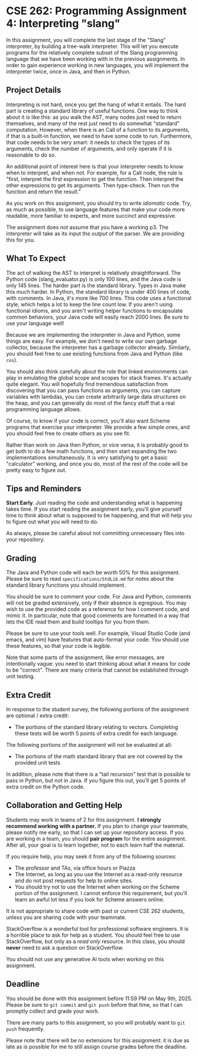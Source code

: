 # CSE 262: Programming Assignment 4: Interpreting "slang"

In this assignment, you will complete the last stage of the "Slang"
interpreter, by building a tree-walk interpreter.  This will let you execute
programs for the relatively complete subset of the Slang programming language
that we have been working with in the previous assignments.  In order to gain
experience working in new languages, you will implement the interpreter
twice, once in Java, and then in Python.

## Project Details

Interpreting is not hard, once you get the hang of what it entails.  The hard
part is creating a standard library of useful functions.  One way to think
about it is like this: as you walk the AST, many nodes just need to return
themselves, and many of the rest just need to do somewhat "standard"
computation.  However, when there is an Call of a function to its arguments,
if that is a built-in function, we need to have some code to run.
Furthermore, that code needs to be very smart: it needs to check the types of
its arguments, check the number of arguments, and only operate if it is
reasonable to do so.

An additional point of interest here is that your interpreter needs to know
when to interpret, and when not.  For example, for a Call node, the rule is
"first, interpret the first expression to get the function.  Then interpret
the other expressions to get its arguments.  Then type-check.  Then run the
function and return the result."

As you work on this assignment, you should try to write *idiomatic* code.
Try, as much as possible, to use language features that make your code more
readable, more familiar to experts, and more succinct and expressive.

The assignment does *not* assume that you have a working p3.  The interpreter
will take as its input the *output* of the parser.  We are providing this for
you.

## What To Expect

The act of walking the AST to interpret is relatively straightforward.  The
Python code (slang_evaluator.py) is only 100 lines, and the Java code is only
145 lines.  The harder part is the standard library.  Types in Java make this
*much* harder.  In Python, the standard library is under 400 lines of code,
with comments.  In Java, it's more like 700 lines.  This code uses a
functional style, which helps a lot to keep the line count low.  If you
aren't using functional idioms, and you aren't writing helper functions to
encapsulate common behaviors, your Java code will easily reach 2000 lines.
Be sure to use your language well!

Because we are implementing the interpreter in Java and Python, some things
are easy.  For example, we don't need to write our own garbage collector,
because the interpreter has a garbage collector already.  Similarly, you
should feel free to use existing functions from Java and Python (like `cos`).

You should also think carefully about the role that linked environments can
play in emulating the global scope and scopes for stack frames.  It's
actually quite elegant.  You will hopefully find tremendous satisfaction from
discovering that you can pass functions as arguments, you can capture
variables with lambdas, you can create arbitrarily large data structures on
the heap, and you can generally do most of the fancy stuff that a real
programming language allows.

Of course, to know if your code is correct, you'll also want Scheme programs
that exercise your interpreter.  We provide a few simple ones, and you should
feel free to create others as you see fit.

Rather than work on Java then Python, or vice versa, it is probably good to
get both to do a few math functions, and then start expanding the two
implementations simultaneously.  It is very satisfying to get a basic
"calculator" working, and once you do, most of the rest of the code will be
pretty easy to figure out.

## Tips and Reminders

**Start Early**.  Just reading the code and understanding what is happening
takes time.  If you start reading the assignment early, you'll give yourself
time to think about what is supposed to be happening, and that will help you
to figure out what you will need to do.

As always, please be careful about not committing unnecessary files into your
repository.

## Grading

The Java and Python code will each be worth 50% for this assignment.  Please
be sure to read `specifications/StdLib.md` for notes about the standard
library functions you should implement.

You should be sure to comment your code.  For Java and Python, comments will
not be graded extensively, only if their absence is egregious.  You may wish
to use the provided code as a reference for how I comment code, and mimic it.
In particular, note that good comments are formatted in a way that lets the
IDE read them and build tooltips for you from them.

Please be sure to use your tools well.  For example, Visual Studio Code (and
emacs, and vim) have features that auto-format your code.  You should use
these features, so that your code is legible.

Note that some parts of the assignment, like error messages, are
intentionally vague: you need to start thinking about what it means for code
to be "correct".  There are many criteria that cannot be established through
unit testing.

## Extra Credit

In response to the student survey, the following portions of the assignment
are optional / extra credit:

- The portions of the standard library relating to vectors.  Completing these
  tests will be worth 5 points of extra credit for each language.

The following portions of the assignment will not be evaluated at all:

- The portions of the math standard library that are not covered by the
  provided unit tests
  
In addition, please note that there is a "tail recursion" test that is
possible to pass in Python, but not in Java.  If you figure this out, you'll
get 5 points of extra credit on the Python code.

## Collaboration and Getting Help

Students may work in teams of 2 for this assignment.  **I strongly recommend
working with a partner.**  If you plan to change your teammate, please notify
me early, so that I can set up your repository access.  If you are working in
a team, you should **pair program** for the entire assignment. After all,
your goal is to learn together, not to each learn half the material.

If you require help, you may seek it from any of the following sources:

* The professor and TAs, via office hours or Piazza
* The Internet, as long as you use the Internet as a read-only resource and
  do not post requests for help to online sites.
* You should try not to use the Internet when working on the Scheme portion
  of the assignment.  I cannot enforce this requirement, but you'll learn an
  awful lot less if you look for Scheme answers online.

It is not appropriate to share code with past or current CSE 262 students,
unless you are sharing code with your teammate.

StackOverflow is a wonderful tool for professional software engineers.  It is
a horrible place to ask for help as a student.  You should feel free to use
StackOverflow, but only as a *read only* resource.  In this class, you should
**never** need to ask a question on StackOverflow.

You should not use any generative AI tools when working on this assignment.

## Deadline

You should be done with this assignment before 11:59 PM on May 9th, 2025.
Please be sure to `git commit` and `git push` before that time, so that I can
promptly collect and grade your work.

There are many parts to this assignment, so you will probably want to `git
push` frequently.

Please note that there will be no extensions for this assignment: it is due
as late as is possible for me to still assign course grades before the
deadline.
